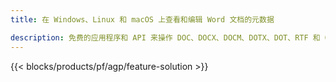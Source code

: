 ```yaml
---
title: 在 Windows、Linux 和 macOS 上查看和编辑 Word 文档的元数据 

description: 免费的应用程序和 API 来操作 DOC、DOCX、DOCM、DOTX、DOT、RTF 和 ODT 文档属性
---
```


{{< blocks/products/pf/agp/feature-solution >}} 

